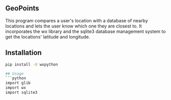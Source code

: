 ## GeoPoints
This program compares a user's location with a database of nearby locations and lets the user know which one they are closest to. It incorporates the wx library and the sqlite3 database management system to get the locations' latitude and longitude.

## Installation
```bash
pip install -U wxpython

## Usage
```python
import glib
import wx
import sqlite3
